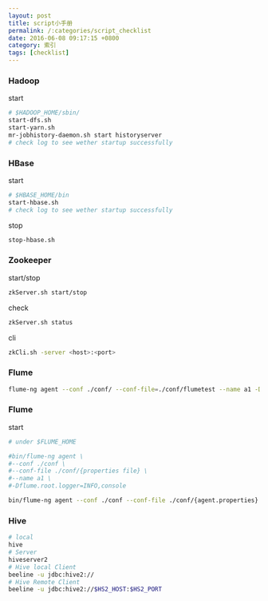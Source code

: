 ```yaml
---
layout: post
title: script小手册
permalink: /:categories/script_checklist
date: 2016-06-08 09:17:15 +0800
category: 索引
tags: [checklist]
---
```


### Hadoop

start

```bash
# $HADOOP_HOME/sbin/
start-dfs.sh
start-yarn.sh
mr-jobhistory-daemon.sh start historyserver
# check log to see wether startup successfully
```

### HBase

start

```bash
# $HBASE_HOME/bin
start-hbase.sh
# check log to see wether startup successfully
```

stop

```bash
stop-hbase.sh
```

### Zookeeper

start/stop

```bash
zkServer.sh start/stop
```

check

```bash
zkServer.sh status
```

cli

```bash
zkCli.sh -server <host>:<port>
```

### Flume

```bash
flume-ng agent --conf ./conf/ --conf-file=./conf/flumetest --name a1 -Dflume.root.logger=INFO,console1
```

### Flume

start

```bash
# under $FLUME_HOME

#bin/flume-ng agent \
#--conf ./conf \
#--conf-file ./conf/{properties file} \
#--name a1 \
#-Dflume.root.logger=INFO,console

bin/flume-ng agent --conf ./conf --conf-file ./conf/{agent.properties} --name {agentName} -Dflume.root.logger=INFO,console
```

### Hive

```bash
# local
hive
# Server
hiveserver2
# Hive local Client
beeline -u jdbc:hive2://
# Hive Remote Client
beeline -u jdbc:hive2://$HS2_HOST:$HS2_PORT
```

